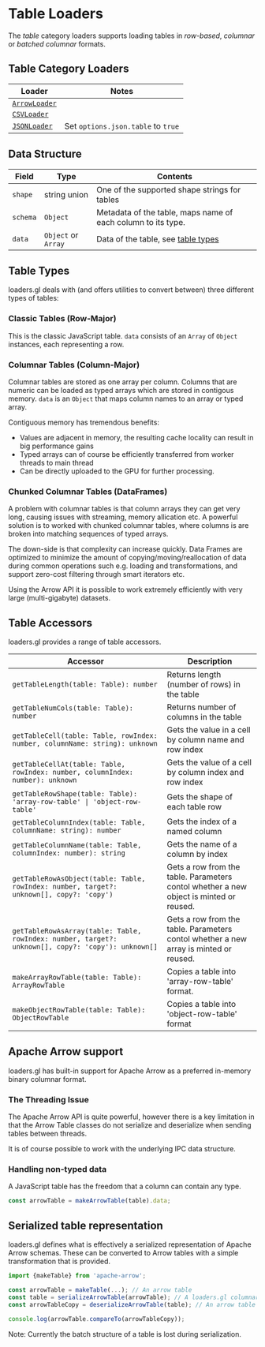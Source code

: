 # Table Loaders

The _table_ category loaders supports loading tables in _row-based_, _columnar_ or _batched columnar_ formats.

## Table Category Loaders

| Loader                                                          | Notes                              |
| --------------------------------------------------------------- | ---------------------------------- |
| [`ArrowLoader`](/docs/modules/arrow/api-reference/arrow-loader) |                                    |
| [`CSVLoader`](/docs/modules/csv/api-reference/csv-loader)       |                                    |
| [`JSONLoader`](/docs/modules/json/api-reference/json-loader)    | Set `options.json.table` to `true` |

## Data Structure

| Field    | Type                | Contents                                                     |
| -------- | ------------------- | ------------------------------------------------------------ |
| `shape`  | string union        | One of the supported shape strings for tables                |
| `schema` | `Object`            | Metadata of the table, maps name of each column to its type. |
| `data`   | `Object` or `Array` | Data of the table, see [table types](#table-types)           |

## Table Types

loaders.gl deals with (and offers utilities to convert between) three different types of tables:

### Classic Tables (Row-Major)

This is the classic JavaScript table. `data` consists of an `Array` of `Object` instances, each representing a row.

### Columnar Tables (Column-Major)

Columnar tables are stored as one array per column. Columns that are numeric can be loaded as typed arrays which are stored in contigous memory. `data` is an `Object` that maps column names to an array or typed array.

Contiguous memory has tremendous benefits:

- Values are adjacent in memory, the resulting cache locality can result in big performance gains
- Typed arrays can of course be efficiently transferred from worker threads to main thread
- Can be directly uploaded to the GPU for further processing.

### Chunked Columnar Tables (DataFrames)

A problem with columnar tables is that column arrays they can get very long, causing issues with streaming, memory allication etc. A powerful solution is to worked with chunked columnar tables, where columns is are broken into matching sequences of typed arrays.

The down-side is that complexity can increase quickly. Data Frames are optimized to minimize the amount of copying/moving/reallocation of data during common operations such e.g. loading and transformations, and support zero-cost filtering through smart iterators etc.

Using the Arrow API it is possible to work extremely efficiently with very large (multi-gigabyte) datasets.

## Table Accessors

loaders.gl provides a range of table accessors.

| Accessor                                                                                           | Description                                                                            |
| -------------------------------------------------------------------------------------------------- | -------------------------------------------------------------------------------------- | 
| `getTableLength(table: Table): number`                                                             | Returns length (number of rows) in the table                                           |
| `getTableNumCols(table: Table): number`                                                            | Returns number of columns in the table                                                 |
| `getTableCell(table: Table, rowIndex: number, columnName: string): unknown`                        | Gets the value in a cell by column name and row index                                  |
| `getTableCellAt(table: Table, rowIndex: number, columnIndex: number): unknown`                     | Gets the value of a cell by column index and row index                                 |
| `getTableRowShape(table: Table): 'array-row-table' \| 'object-row-table'`                          | Gets the shape of each table row                                                       |
| `getTableColumnIndex(table: Table, columnName: string): number`                                    | Gets the index of a named column                                                       |
| `getTableColumnName(table: Table, columnIndex: number): string`                                    | Gets the name of a column by index                                                     |
| `getTableRowAsObject(table: Table, rowIndex: number, target?: unknown[], copy?: 'copy')`           | Gets a row from the table. Parameters contol whether a new object is minted or reused. |
| `getTableRowAsArray(table: Table, rowIndex: number, target?: unknown[], copy?: 'copy'): unknown[]` | Gets a row from the table. Parameters contol whether a new array is minted or reused.  |
| `makeArrayRowTable(table: Table): ArrayRowTable`                                                   | Copies a table into 'array-row-table' format.                                          |
| `makeObjectRowTable(table: Table): ObjectRowTable`                                                 | Copies a table into 'object-row-table' format                                          |

## Apache Arrow support

loaders.gl has built-in support for Apache Arrow as a preferred in-memory binary columnar format.

### The Threading Issue

The Apache Arrow API is quite powerful, however there is a key limitation in that the Arrow Table classes do not serialize and deserialize when sending tables between threads.

It is of course possible to work with the underlying IPC data structure.

### Handling non-typed data

A JavaScript table has the freedom that a column can contain any type.


```typescript
const arrowTable = makeArrowTable(table).data;
```

## Serialized table representation

loaders.gl defines what is effectively a serialized representation of Apache Arrow schemas. These can be converted to Arrow tables with a simple transformation that is provided.

```typescript
import {makeTable} from 'apache-arrow';

const arrowTable = makeTable(...); // An arrow table
const table = serializeArrowTable(arrowTable); // A loaders.gl columnar table
const arrowTableCopy = deserializeArrowTable(table); // An arrow table

console.log(arrowTable.compareTo(arrowTableCopy));
```

Note: Currently the batch structure of a table is lost during serialization.

